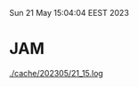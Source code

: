 Sun 21 May 15:04:04 EEST 2023
# JAM
<a href='./cache/202305/21_15.log'>./cache/202305/21_15.log</a>
